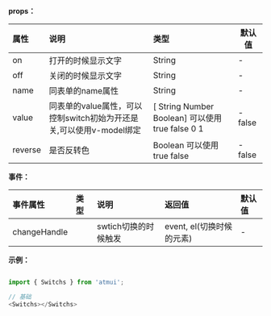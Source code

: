 











**props：**

|属性|说明|类型|默认值|
|:----    |:---|:----- |-----   |
|on |打开的时候显示文字  |String |-   |
|off |关闭的时候显示文字  |String | -    |
|name |同表单的name属性  |String |-   |
|value | 同表单的value属性，可以控制switch初始为开还是关,可以使用v-model绑定  | [ String Number Boolean] 可以使用 true false 0 1 |- false  |
|reverse | 是否反转色 | Boolean 可以使用 true false |- false  |


**事件：**

|事件属性|类型|说明|返回值|默认值|
|:---- |:----    |:---           |:----- |:---   |
|changeHandle  |   |swtich切换的时候触发  |    event, el(切换时候的元素)  | - |


**示例：**

```javascript

import { Switchs } from 'atmui';

// 基础
<Switchs></Switchs>





    
```

